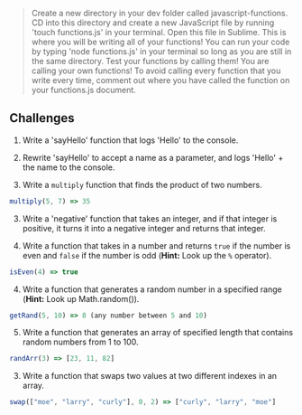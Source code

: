 >Create a new directory in your dev folder called javascript-functions. CD into this directory and create a new JavaScript file by running 'touch functions.js' in your terminal. Open this file in Sublime. This is where you will be writing all of your functions! You can run your code by typing 'node functions.js' in your terminal so long as you are still in the same directory. Test your functions by calling them! You are calling your own functions! To avoid calling every function that you write every time, comment out where you have called the function on your functions.js document. 


## Challenges

1. Write a 'sayHello' function that logs 'Hello' to the console.
  
2. Rewrite 'sayHello' to accept a name as a parameter, and logs 'Hello' + the name to the console.

3. Write a `multiply` function that finds the product of two numbers.

  ```js
  multiply(5, 7) => 35
  ```
3. Write a 'negative' function that takes an integer, and if that integer is positive, it turns it into a negative integer and returns that integer. 

2. Write a function that takes in a number and returns `true` if the number is even and `false` if the number is odd (**Hint:** Look up the `%` operator).

  ```js
  isEven(4) => true
  ```


4. Write a function that generates a random number in a specified range (**Hint:** Look up Math.random()).

  ```js
  getRand(5, 10) => 8 (any number between 5 and 10)
  ```


5. Write a function that generates an array of specified length that contains random numbers from 1 to 100.

  ```js
  randArr(3) => [23, 11, 82]
  ```

3. Write a function that swaps two values at two different indexes in an array.

  ```js
  swap(["moe", "larry", "curly"], 0, 2) => ["curly", "larry", "moe"]
  ```
